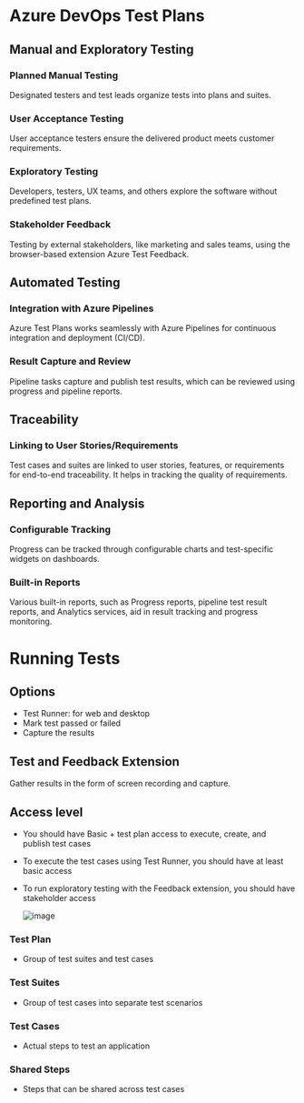 # Azure DevOps Test Plans

## Manual and Exploratory Testing  

### Planned Manual Testing
Designated testers and test leads organize tests into plans and suites.

### User Acceptance Testing
User acceptance testers ensure the delivered product meets customer requirements.

### Exploratory Testing
Developers, testers, UX teams, and others explore the software without predefined test plans.

### Stakeholder Feedback
Testing by external stakeholders, like marketing and sales teams, using the browser-based extension Azure Test Feedback.

## Automated Testing   

### Integration with Azure Pipelines 
Azure Test Plans works seamlessly with Azure Pipelines for continuous integration and deployment (CI/CD).

### Result Capture and Review 
Pipeline tasks capture and publish test results, which can be reviewed using progress and pipeline reports.

## Traceability  

### Linking to User Stories/Requirements
Test cases and suites are linked to user stories, features, or requirements for end-to-end traceability.
It helps in tracking the quality of requirements.

## Reporting and Analysis  

### Configurable Tracking
Progress can be tracked through configurable charts and test-specific widgets on dashboards.

### Built-in Reports
Various built-in reports, such as Progress reports, pipeline test result reports, and Analytics services, aid in result tracking and progress monitoring.

# Running Tests

## Options
- Test Runner: for web and desktop
- Mark test passed or failed
- Capture the results

## Test and Feedback Extension  

Gather results in the form of screen recording and capture.

## Access level 
- You should have Basic + test plan access to execute, create, and publish test cases
- To execute the test cases using Test Runner, you should have at least basic access
- To run exploratory testing with the Feedback extension, you should have stakeholder access

  ![image](https://github.com/piyushsachdeva/AzureDevOps-Zero-to-Hero/assets/40286378/de46dd53-3d44-4208-93e1-2497ed422877)

### Test Plan  

- Group of test suites and test cases

### Test Suites  

- Group of test cases into separate test scenarios

### Test Cases  

- Actual steps to test an application

### Shared Steps  

- Steps that can be shared across test cases
